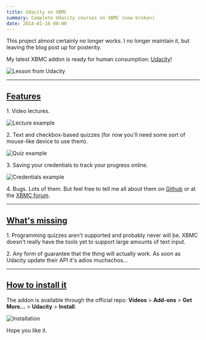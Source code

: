 ```yaml
---
title: Udacity on XBMC
summary: Complete Udacity courses on XBMC (now broken)
date: 2014-01-16 00:00
---
```


<div class="intro">
This project almost certainly no longer works. I no longer maintain it, but leaving the blog post up for posterity.
</div>

</p>

My latest XBMC addon is ready for human consumption: [Udacity](https://www.udacity.com/)!

<div class="img-annotated">
    <img src="/images/udacity_xbmc_lessons.jpg" alt="Lesson from Udacity">
</div>

<a name="features"></a>

***

## [Features](#features)

1\. Video lectures.

<div class="img-annotated">
    <img src="/images/udacity_xbmc_lesson_example.jpg" alt="Lecture example">
</div>

2\. Text and checkbox-based quizzes (for now you'll need some sort of mouse-like device to use them).

<div class="img-annotated">
    <img src="/images/udacity_xbmc_quiz_example.jpg" alt="Quiz example">
</div>

3\. Saving your credentials to track your progress online.

<div class="img-annotated">
    <img src="/images/udacity_xbmc_creds_example.jpg" alt="Credentials example">
</div>

4\. Bugs. Lots of them. But feel free to tell me all about them on [Github](https://github.com/lextoumbourou/plugin.video.udacity) or at the [XBMC forum](http://forum.xbmc.org/showthread.php?tid=181462).

***

<a name="whats-missing"></a>

## [What's missing](#whats-missing)

1\. Programming quizzes aren't supported and probably never will be. XBMC doesn't really have the tools yet to support large amounts of text input.

2\. Any form of guarantee that the thing will actually work. As soon as Udacity update their API it's adios muchachos...

***

<a name="installation"></a>

## [How to install it](#installation)

The addon is available through the official repo: **Videos** > **Add-ons** > **Get More...** > **Udacity** > **Install**.

<div class="img-annotated">
    <img src="/images/udacity_xbmc_install.jpg" alt="Installation">
</div>

Hope you like it.
